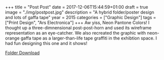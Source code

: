 +++
title = "Post Post"
date = 2017-12-06T15:44:59+01:00
draft = true
image = "./img/postpost.jpg"
description = "A hybrid folder/poster design and lots of gaffa tape"
year = 2015
categories = ["Graphic Design"]
tags = ["Print Design", "Ars Electronica"]
+++
Aw yiss, Neon Pantone Colors! I thought up a three-dimnensional post-post-horn and used its wireframe representation as an eye-catcher. We also recreated the graphic with neon-orange gaffa tape as a larger-than-life tape graffiti in the exhibtion space. I had fun designing this one and it shows!

[Folder Download](../../pdf/postpostweb.pdf)